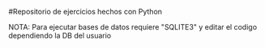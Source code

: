 #Repositorio de ejercicios hechos con Python

NOTA: Para ejecutar bases de datos requiere "SQLITE3" y editar el codigo dependiendo la DB del usuario
